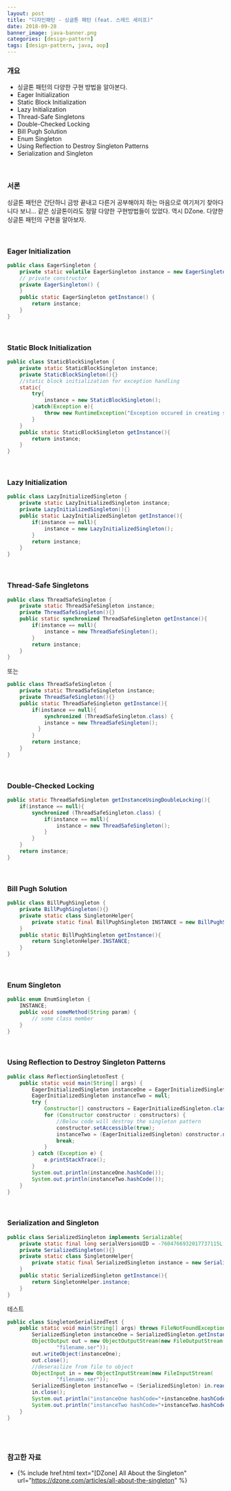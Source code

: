 ```yaml
---
layout: post
title: "디자인패턴 - 싱글톤 패턴 (feat. 스레드 세이프)"
date: 2018-09-28
banner_image: java-banner.png
categories: [design-pattern]
tags: [design-pattern, java, oop]
---
```


### 개요
* 싱글톤 패턴의 다양한 구현 방법을 알아본다.
* Eager Initialization
* Static Block Initialization
* Lazy Initialization
* Thread-Safe Singletons
* Double-Checked Locking
* Bill Pugh Solution
* Enum Singleton
* Using Reflection to Destroy Singleton Patterns
* Serialization and Singleton
<!--more-->


<br/>

### 서론
싱글톤 패턴은 간단하니 금방 끝내고 다른거 공부해야지 하는 마음으로 여기저기 찾아다니다 보니... 
같은 싱글톤이라도 정말 다양한 구현방법들이 있었다. 역시 DZone.
다양한 싱글톤 패턴의 구현을 알아보자.

<br/>

### Eager Initialization
```java
public class EagerSingleton {
    private static volatile EagerSingleton instance = new EagerSingleton();
    // private constructor
    private EagerSingleton() {
    }
    public static EagerSingleton getInstance() {
        return instance;
    }
}
```





<br/>

### Static Block Initialization
```java
public class StaticBlockSingleton {
    private static StaticBlockSingleton instance;
    private StaticBlockSingleton(){}
    //static block initialization for exception handling
    static{
        try{
            instance = new StaticBlockSingleton();
        }catch(Exception e){
            throw new RuntimeException("Exception occured in creating singleton instance");
        }
    }
    public static StaticBlockSingleton getInstance(){
        return instance;
    }
}
```





<br/>

### Lazy Initialization
```java
public class LazyInitializedSingleton {
    private static LazyInitializedSingleton instance;
    private LazyInitializedSingleton(){}
    public static LazyInitializedSingleton getInstance(){
        if(instance == null){
            instance = new LazyInitializedSingleton();
        }
        return instance;
    }
}
```





<br/>

### Thread-Safe Singletons
```java
public class ThreadSafeSingleton {
    private static ThreadSafeSingleton instance;
    private ThreadSafeSingleton(){}
    public static synchronized ThreadSafeSingleton getInstance(){
        if(instance == null){
            instance = new ThreadSafeSingleton();
        }
        return instance;
    }
}
```

또는 

```java
public class ThreadSafeSingleton {
    private static ThreadSafeSingleton instance;
    private ThreadSafeSingleton(){}
    public static ThreadSafeSingleton getInstance(){
        if(instance == null){
            synchronized (ThreadSafeSingleton.class) {
            instance = new ThreadSafeSingleton();
          }
        }
        return instance;
    }
}
```





<br/>

### Double-Checked Locking
```java
public static ThreadSafeSingleton getInstanceUsingDoubleLocking(){
    if(instance == null){
        synchronized (ThreadSafeSingleton.class) {
            if(instance == null){
                instance = new ThreadSafeSingleton();
            }
        }
    }
    return instance;
}
```





<br/>

### Bill Pugh Solution
```java
public class BillPughSingleton {
    private BillPughSingleton(){}
    private static class SingletonHelper{
        private static final BillPughSingleton INSTANCE = new BillPughSingleton();
    }
    public static BillPughSingleton getInstance(){
        return SingletonHelper.INSTANCE;
    }
}
```





<br/>

### Enum Singleton
```java
public enum EnumSingleton {
    INSTANCE;
    public void someMethod(String param) {
        // some class member
    }
}
```





<br/>

### Using Reflection to Destroy Singleton Patterns
```java
public class ReflectionSingletonTest {
    public static void main(String[] args) {
        EagerInitializedSingleton instanceOne = EagerInitializedSingleton.getInstance();
        EagerInitializedSingleton instanceTwo = null;
        try {
            Constructor[] constructors = EagerInitializedSingleton.class.getDeclaredConstructors();
            for (Constructor constructor : constructors) {
                //Below code will destroy the singleton pattern
                constructor.setAccessible(true);
                instanceTwo = (EagerInitializedSingleton) constructor.newInstance();
                break;
            }
        } catch (Exception e) {
            e.printStackTrace();
        }
        System.out.println(instanceOne.hashCode());
        System.out.println(instanceTwo.hashCode());
    }
}
```





<br/>

### Serialization and Singleton
```java
public class SerializedSingleton implements Serializable{
    private static final long serialVersionUID = -7604766932017737115L;
    private SerializedSingleton(){}
    private static class SingletonHelper{
        private static final SerializedSingleton instance = new SerializedSingleton();
    }
    public static SerializedSingleton getInstance(){
        return SingletonHelper.instance;
    }
}
```

테스트

```java
public class SingletonSerializedTest {
    public static void main(String[] args) throws FileNotFoundException, IOException, ClassNotFoundException {
        SerializedSingleton instanceOne = SerializedSingleton.getInstance();
        ObjectOutput out = new ObjectOutputStream(new FileOutputStream(
                "filename.ser"));
        out.writeObject(instanceOne);
        out.close();
        //deserailize from file to object
        ObjectInput in = new ObjectInputStream(new FileInputStream(
                "filename.ser"));
        SerializedSingleton instanceTwo = (SerializedSingleton) in.readObject();
        in.close();
        System.out.println("instanceOne hashCode="+instanceOne.hashCode());
        System.out.println("instanceTwo hashCode="+instanceTwo.hashCode());
    }
}
```





<br/>
 


<br/>

### 참고한 자료
* {% include href.html text="[DZone] All About the Singleton" url="https://dzone.com/articles/all-about-the-singleton" %}